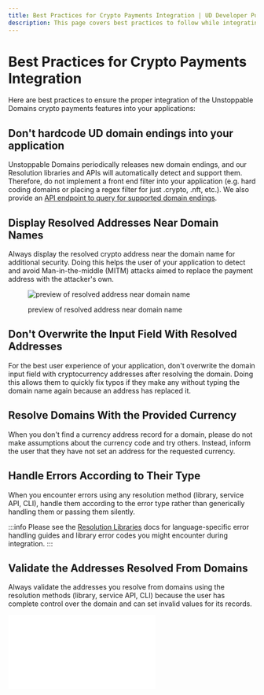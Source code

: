```yaml
---
title: Best Practices for Crypto Payments Integration | UD Developer Portal
description: This page covers best practices to follow while integrating crypto payments.
---
```


# Best Practices for Crypto Payments Integration

Here are best practices to ensure the proper integration of the Unstoppable Domains crypto payments features into your applications:

## Don't hardcode UD domain endings into your application

Unstoppable Domains periodically releases new domain endings, and our Resolution libraries and APIs will automatically detect and support them. Therefore, do not implement a front end filter into your application (e.g. hard coding domains or placing a regex filter for just .crypto, .nft, etc.). We also provide an [API endpoint to query for supported domain endings](../developer-toolkit/resolution-service/endpoints/get-supported-tlds.md).

## Display Resolved Addresses Near Domain Names

Always display the resolved crypto address near the domain name for additional security. Doing this helps the user of your application to detect and avoid Man-in-the-middle (MITM) attacks aimed to replace the payment address with the attacker's own.

<figure>

![preview of resolved address near domain name](/images/successful-domain-resolving.png '#width=50%')

<figcaption>preview of resolved address near domain name</figcaption>
</figure>

## Don't Overwrite the Input Field With Resolved Addresses

For the best user experience of your application, don't overwrite the domain input field with cryptocurrency addresses after resolving the domain. Doing this allows them to quickly fix typos if they make any without typing the domain name again because an address has replaced it.

## Resolve Domains With the Provided Currency

When you don't find a currency address record for a domain, please do not make assumptions about the currency code and try others. Instead, inform the user that they have not set an address for the requested currency.

## Handle Errors According to Their Type

When you encounter errors using any resolution method (library, service API, CLI), handle them according to the error type rather than generically handling them or passing them silently.

:::info
Please see the [Resolution Libraries](../developer-toolkit/resolution-libraries/libraries-overview.md) docs for language-specific error handling guides and library error codes you might encounter during integration.
:::

## Validate the Addresses Resolved From Domains

Always validate the addresses you resolve from domains using the resolution methods (library, service API, CLI) because the user has complete control over the domain and can set invalid values for its records.

<embed src="/snippets/_discord.md" />
